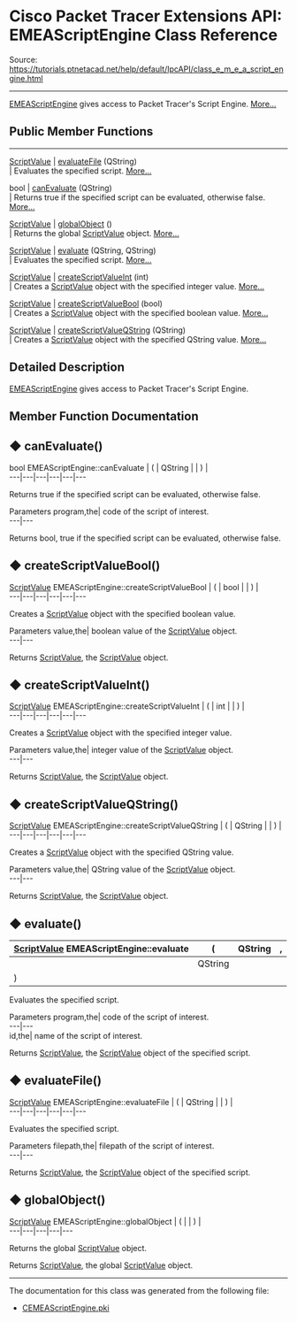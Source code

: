 # Cisco Packet Tracer Extensions API: EMEAScriptEngine Class Reference

Source: https://tutorials.ptnetacad.net/help/default/IpcAPI/class_e_m_e_a_script_engine.html

---

[EMEAScriptEngine](class_e_m_e_a_script_engine.html "EMEAScriptEngine gives access to Packet Tracer's Script Engine.") gives access to Packet Tracer's Script Engine. [More...](class_e_m_e_a_script_engine.html#details)

##  Public Member Functions  
  
---  
[ScriptValue](class_script_value.html) | [evaluateFile](class_e_m_e_a_script_engine.html#a352929d04d5e07bcdae05b69e23065ae) (QString)  
| Evaluates the specified script. [More...](class_e_m_e_a_script_engine.html#a352929d04d5e07bcdae05b69e23065ae)  
  
bool | [canEvaluate](class_e_m_e_a_script_engine.html#a737a1e4ca175d2a06ce840c0733b24f3) (QString)  
| Returns true if the specified script can be evaluated, otherwise false. [More...](class_e_m_e_a_script_engine.html#a737a1e4ca175d2a06ce840c0733b24f3)  
  
[ScriptValue](class_script_value.html) | [globalObject](class_e_m_e_a_script_engine.html#ae76812ee22cb9467b75d5331238e028f) ()  
| Returns the global [ScriptValue](class_script_value.html "ScriptValue provides functionality to convert this script Engines values to basic types.") object. [More...](class_e_m_e_a_script_engine.html#ae76812ee22cb9467b75d5331238e028f)  
  
[ScriptValue](class_script_value.html) | [evaluate](class_e_m_e_a_script_engine.html#ae55c34c791f5ff88c93f2f7c2917726d) (QString, QString)  
| Evaluates the specified script. [More...](class_e_m_e_a_script_engine.html#ae55c34c791f5ff88c93f2f7c2917726d)  
  
[ScriptValue](class_script_value.html) | [createScriptValueInt](class_e_m_e_a_script_engine.html#a8823bc7ce5ff8b8dfa6d28c9d79cc6ec) (int)  
| Creates a [ScriptValue](class_script_value.html "ScriptValue provides functionality to convert this script Engines values to basic types.") object with the specified integer value. [More...](class_e_m_e_a_script_engine.html#a8823bc7ce5ff8b8dfa6d28c9d79cc6ec)  
  
[ScriptValue](class_script_value.html) | [createScriptValueBool](class_e_m_e_a_script_engine.html#acdadf366d566ff61ded9ba1732a795be) (bool)  
| Creates a [ScriptValue](class_script_value.html "ScriptValue provides functionality to convert this script Engines values to basic types.") object with the specified boolean value. [More...](class_e_m_e_a_script_engine.html#acdadf366d566ff61ded9ba1732a795be)  
  
[ScriptValue](class_script_value.html) | [createScriptValueQString](class_e_m_e_a_script_engine.html#a404545db35f19befb6755a02d1bf7d52) (QString)  
| Creates a [ScriptValue](class_script_value.html "ScriptValue provides functionality to convert this script Engines values to basic types.") object with the specified QString value. [More...](class_e_m_e_a_script_engine.html#a404545db35f19befb6755a02d1bf7d52)  
  
  
## Detailed Description

[EMEAScriptEngine](class_e_m_e_a_script_engine.html "EMEAScriptEngine gives access to Packet Tracer's Script Engine.") gives access to Packet Tracer's Script Engine. 

## Member Function Documentation

## ◆ canEvaluate()

bool EMEAScriptEngine::canEvaluate  | ( | QString  | | ) |   
---|---|---|---|---|---  
  
Returns true if the specified script can be evaluated, otherwise false. 

Parameters
     program,the| code of the script of interest.  
---|---  
  
Returns
    bool, true if the specified script can be evaluated, otherwise false. 

## ◆ createScriptValueBool()

[ScriptValue](class_script_value.html) EMEAScriptEngine::createScriptValueBool  | ( | bool  | | ) |   
---|---|---|---|---|---  
  
Creates a [ScriptValue](class_script_value.html "ScriptValue provides functionality to convert this script Engines values to basic types.") object with the specified boolean value. 

Parameters
     value,the| boolean value of the [ScriptValue](class_script_value.html "ScriptValue provides functionality to convert this script Engines values to basic types.") object.  
---|---  
  
Returns
    [ScriptValue](class_script_value.html "ScriptValue provides functionality to convert this script Engines values to basic types."), the [ScriptValue](class_script_value.html "ScriptValue provides functionality to convert this script Engines values to basic types.") object. 

## ◆ createScriptValueInt()

[ScriptValue](class_script_value.html) EMEAScriptEngine::createScriptValueInt  | ( | int  | | ) |   
---|---|---|---|---|---  
  
Creates a [ScriptValue](class_script_value.html "ScriptValue provides functionality to convert this script Engines values to basic types.") object with the specified integer value. 

Parameters
     value,the| integer value of the [ScriptValue](class_script_value.html "ScriptValue provides functionality to convert this script Engines values to basic types.") object.  
---|---  
  
Returns
    [ScriptValue](class_script_value.html "ScriptValue provides functionality to convert this script Engines values to basic types."), the [ScriptValue](class_script_value.html "ScriptValue provides functionality to convert this script Engines values to basic types.") object. 

## ◆ createScriptValueQString()

[ScriptValue](class_script_value.html) EMEAScriptEngine::createScriptValueQString  | ( | QString  | | ) |   
---|---|---|---|---|---  
  
Creates a [ScriptValue](class_script_value.html "ScriptValue provides functionality to convert this script Engines values to basic types.") object with the specified QString value. 

Parameters
     value,the| QString value of the [ScriptValue](class_script_value.html "ScriptValue provides functionality to convert this script Engines values to basic types.") object.  
---|---  
  
Returns
    [ScriptValue](class_script_value.html "ScriptValue provides functionality to convert this script Engines values to basic types."), the [ScriptValue](class_script_value.html "ScriptValue provides functionality to convert this script Engines values to basic types.") object. 

## ◆ evaluate()

[ScriptValue](class_script_value.html) EMEAScriptEngine::evaluate  | ( | QString  | ,   
---|---|---|---  
|  | QString  |   
| ) | |   
  
Evaluates the specified script. 

Parameters
     program,the| code of the script of interest.   
---|---  
id,the| name of the script of interest.  
  
Returns
    [ScriptValue](class_script_value.html "ScriptValue provides functionality to convert this script Engines values to basic types."), the [ScriptValue](class_script_value.html "ScriptValue provides functionality to convert this script Engines values to basic types.") object of the specified script. 

## ◆ evaluateFile()

[ScriptValue](class_script_value.html) EMEAScriptEngine::evaluateFile  | ( | QString  | | ) |   
---|---|---|---|---|---  
  
Evaluates the specified script. 

Parameters
     filepath,the| filepath of the script of interest.  
---|---  
  
Returns
    [ScriptValue](class_script_value.html "ScriptValue provides functionality to convert this script Engines values to basic types."), the [ScriptValue](class_script_value.html "ScriptValue provides functionality to convert this script Engines values to basic types.") object of the specified script. 

## ◆ globalObject()

[ScriptValue](class_script_value.html) EMEAScriptEngine::globalObject  | ( | | ) |   
---|---|---|---|---  
  
Returns the global [ScriptValue](class_script_value.html "ScriptValue provides functionality to convert this script Engines values to basic types.") object. 

Returns
    [ScriptValue](class_script_value.html "ScriptValue provides functionality to convert this script Engines values to basic types."), the global [ScriptValue](class_script_value.html "ScriptValue provides functionality to convert this script Engines values to basic types.") object. 

* * *

The documentation for this class was generated from the following file:

  * [CEMEAScriptEngine.pki](_c_e_m_e_a_script_engine_8pki.html)



